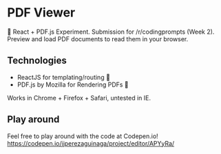 # PDF Viewer

📄  React + PDF.js Experiment. Submission for /r/codingprompts (Week 2). Preview
and load PDF documents to read them in your browser.

## Technologies

* ReactJS for templating/routing 📖
* PDF.js by Mozilla for Rendering PDFs 📕

Works in Chrome + Firefox + Safari, untested in IE.

## Play around

Feel free to play around with the code at Codepen.io!
https://codepen.io/jjperezaguinaga/project/editor/APYyRa/

